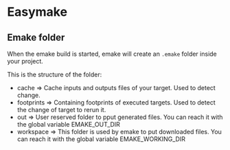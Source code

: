 # Easymake

## Emake folder

When the emake build is started, emake will create an `.emake` folder inside your project.

This is the structure of the folder:

- cache => Cache inputs and outputs files of your target. Used to detect change.
- footprints => Containing footprints of executed targets. Used to detect the change of target to rerun it.
- out => User reserved folder to pput generated files. You can reach it with the global variable EMAKE_OUT_DIR
- workspace => This folder is used by emake to put downloaded files. You can reach it with the global variable EMAKE_WORKING_DIR